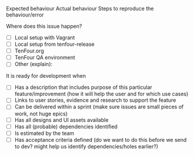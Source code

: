 Expected behaviour
Actual behaviour
Steps to reproduce the behaviour/error

Where does this issue happen?
- [ ] Local setup with Vagrant
- [ ] Local setup from tenfour-release
- [ ] TenFour.org
- [ ] TenFour QA environment
- [ ] Other (explain):

It is ready for development when
- [ ] Has a description that includes purpose of this particular feature/improvement (how it will help the user and for which use cases)
- [ ] Links to user stories, evidence and research to support the feature
- [ ] Can be delivered within a sprint (make sure issues are small pieces of work, not huge epics)
- [ ] Has all designs and UI assets available
- [ ] Has all (probable) dependencies identified
- [ ] Is estimated by the team
- [ ] Has acceptance criteria defined (do we want to do this before we send to dev? might help us identify dependencies/holes earlier?)
